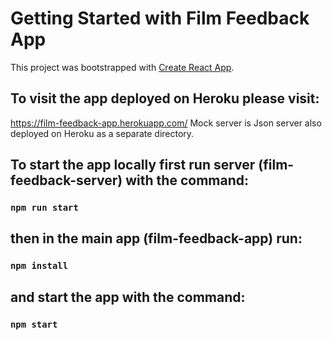 # Getting Started with Film Feedback App

This project was bootstrapped with [Create React App](https://github.com/facebook/create-react-app).

## To visit the app deployed on Heroku please visit:

https://film-feedback-app.herokuapp.com/
Mock server is Json server also deployed on Heroku as a separate directory.

## To start the app locally first run server (film-feedback-server) with the command:

### `npm run start`

## then in the main app (film-feedback-app) run:

### `npm install`

## and start the app with the command:

### `npm start`
